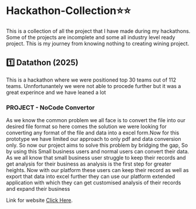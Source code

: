 # Hackathon-Collection⭐⭐
This is a collection of all the project that I have made during my hackathons. Some of the projects are incomplete and some all industry level ready project. This is my journey from knowing nothing to creating wining project.


## 1️⃣ Datathon (2025)
This is a hackathon where we were positioned top 30 teams out of 112 teams. Unnfortunantely we were not able to procede further but it was a great experince and we have leaned a lot
### PROJECT - NoCode Convertor
As we know the common problem we all face is to convert the file into our desired file format so here comes the solution we were looking for converting any format of the file and data into a excel form.​Now for this prototype we have limited our approach to only pdf and data conversion only. So now our project aims to solve this problem by bridging the gap, So by using this Small business users and normal users can convert their data.​As we all know that small business user struggle to keep their records and get analysis for their business as analysis is the first step for greater heights. Now with our platform these users can keep their record as well as export that data into excel further they can use our platform extended application with which they can get customised analysis of their records and expand their business

Link for website [Click Here](https://nocodebuddyconvertor.netlify.app/).


